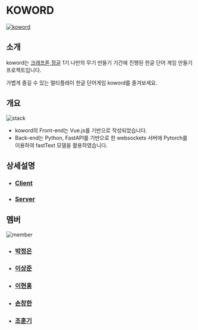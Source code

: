 # KOWORD

[![koword](https://github.com/team-koword/.github/blob/main/profile/.assets/koword.png)](https://youtu.be/tfNjF5jEH0s)



## 소개

koword는 [크래프톤 정글](https://jungle.krafton.com/) 1기 나만의 무기 만들기 기간에 진행된 한글 단어 게임 만들기 프로젝트입니다.

가볍게 즐길 수 있는 멀티플레이 한글 단어게임 koword를 즐겨보세요.



## 개요

![stack](https://github.com/team-koword/.github/blob/main/profile/.assets/stack.png)

- koword의 Front-end는 Vue.js를 기반으로 작성되었습니다.
- Back-end는 Python, FastAPI를 기반으로 한 websockets 서버에 Pytorch를 이용하여
  fastText 모델을 활용하였습니다.



## 상세설명

- ### [Client](https://github.com/team-koword/client)

- ### [Server](https://github.com/team-koword/server)



## 멤버

![member](https://github.com/team-koword/.github/blob/main/profile/.assets/members.gif)

- ### [박정은](https://github.com/Jungeun04)

- ### [이상준](https://github.com/sj0917)

- ### [이현홍](https://github.com/Heruing)

- ### [손창한](https://github.com/hierrr)

- ### [조훈기](https://github.com/hunkicho)
